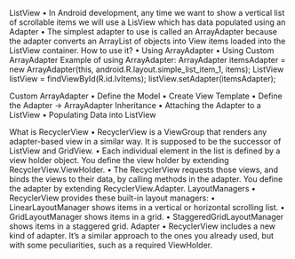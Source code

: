 ListView
• In Android development, any time we want to show a vertical list of scrollable items we will use a LisView which has data populated using an Adapter
• The simplest adapter to use is called an ArrayAdapter because the adapter converts an ArrayList of objects into View items loaded into the ListView container.
How to use it?
• Using ArrayAdapter
• Using Custom ArrayAdapter
Example of using ArrayAdapter:
ArrayAdapter<String> itemsAdapter =
new ArrayAdapter<String>(this, android.R.layout.simple_list_item_1, items);
ListView listView = findViewById(R.id.lvItems);
listView.setAdapter(itemsAdapter);

Custom ArrayAdapter
• Define the Model
• Create View Template
• Define the Adapter -> ArrayAdapter Inheritance
• Attaching the Adapter to a ListView
• Populating Data into ListView

What is RecyclerView
• RecyclerView is a ViewGroup that renders any adapter-based view in a similar way. It is supposed to be the successor of ListView and GridView.
• Each individual element in the list is defined by a view holder object. You define the view holder by extending RecyclerView.ViewHolder.
• The RecyclerView requests those views, and binds the views to their data, by calling methods in the adapter. You define the adapter by extending RecyclerView.Adapter.
LayoutManagers
• RecyclerView provides these built-in layout managers:
• LinearLayoutManager shows items in a vertical or horizontal scrolling list.
• GridLayoutManager shows items in a grid.
• StaggeredGridLayoutManager shows items in a staggered grid.
Adapter
• RecyclerView includes a new kind of adapter. It’s a similar approach to the ones you already used, but with some peculiarities, such as a required ViewHolder.
